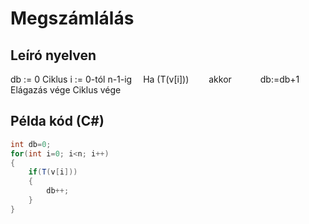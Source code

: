 # Megszámlálás

## Leíró nyelven

db := 0
Ciklus i := 0-tól n-1-ig
&emsp;Ha (T(v[i]))
&emsp;&emsp;akkor
&emsp;&emsp;&emsp;db:=db+1
&emsp;Elágazás vége
Ciklus vége

## Példa kód (C#)

```cs
int db=0;
for(int i=0; i<n; i++)
{
    if(T(v[i]))
    {
        db++;
    }
}
```
